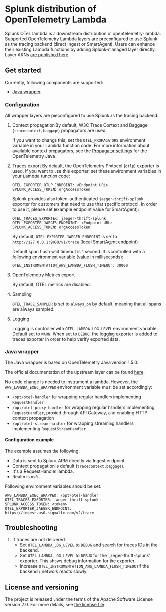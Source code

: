 # Splunk distribution of OpenTelemetry Lambda

Splunk OTeL lambda is a downstream distribution of opentelemetry-lambda. Supported OpenTelemetry Lambda layers are preconfigured to use Splunk as the tracing backend (direct ingest or SmartAgent). Users can enhance their existing Lambda functions by adding Splunk-managed layer directly. Layer ARNs [are published here](https://github.com/signalfx/lambda-layer-versions/).

## Get started 

Currently, following components are supported:
- [Java wrapper](#java-wrapper) 

### Configuration

All wrapper layers are preconfigured to use Splunk as the tracing backend.

1. Context propagation
    By default, W3C Trace Context and Baggage (`tracecontext,baggage`) propagators are used. 
    
    If you want to change this, set the `OTEL_PROPAGATORS` environment variable in your Lambda function code. For more information about available context propagators, see the [Propagator settings](https://github.com/open-telemetry/opentelemetry-java/tree/v1.1.0/sdk-extensions/autoconfigure#customizing-the-opentelemetry-sdk) for the OpenTelemetry Java.

2. Traces export
    By default, the OpenTelemetry Protocol (`otlp`) exporter is used.
    If you want to use this exporter, set these environment variables in your Lambda function code:
    ```
    OTEL_EXPORTER_OTLP_ENDPOINT: <Endpoint URL>
    SPLUNK_ACCESS_TOKEN: orgAccessToken
    ```
    Splunk provides also token-authenticated `jaeger-thrift-splunk` exporter for customers that need to use that specific protocol. In order to use it, please set (example endpoint value for SmartAgent):
    ```
    OTEL_TRACES_EXPORTER: jaeger-thrift-splunk
    OTEL_EXPORTER_JAEGER_ENDPOINT: <Endpoint URL>
    SPLUNK_ACCESS_TOKEN: orgAccessToken
    ``` 
    By default, `OTEL_EXPORTER_JAEGER_ENDPOINT` is set to `http://127.0.0.1:9080/v1/trace` (local SmartAgent endpoint)
   
    Default span flush wait timeout is 1 second. It is controlled with a following environment variable (value in milliseconds):
    ```
    OTEL_INSTRUMENTATION_AWS_LAMBDA_FLUSH_TIMEOUT: 30000
    ```
3. OpenTelemetry Metrics export

    By default, OTEL metrics are disabled.    
    
4. Sampling

    `OTEL_TRACE_SAMPLER` is set to `always_on` by default, meaning that all spans are always sampled.

5. Logging
    
    Logging is controller with `OTEL_LAMBDA_LOG_LEVEL` environment variable. Default set to `WARN`. When set to `DEBUG`, the logging exporter is added to traces exporter in order to help verify exported data.

### Java wrapper

The Java wrapper is based on OpenTelemetry Java version 1.5.0. 

The official documentation of the upstream layer can be found [here](https://github.com/open-telemetry/opentelemetry-lambda/blob/main/java/README.md).

No code change is needed to instrument a lambda. However, the `AWS_LAMBDA_EXEC_WRAPPER` environment variable must be set accordingly: 
- `/opt/otel-handler` for wrapping regular handlers implementing `RequestHandler`
- `/opt/otel-proxy-handler` for wrapping regular handlers implementing `RequestHandler`, proxied through API Gateway, and enabling HTTP context propagation
- `/opt/otel-stream-handler` for wrapping streaming handlers implementing `RequestStreamHandler`

#### Configuration example

The example assumes the following:

- Data is sent to Splunk APM directly via Ingest endpoint.
- Context propagation is default (`tracecontext,baggage`).
- It's a RequestHandler lambda.
- Realm is `us0`.

Following environment variables should be set:
```
AWS_LAMBDA_EXEC_WRAPPER: /opt/otel-handler
OTEL_TRACES_EXPORTER: jaeger-thrift-splunk
SPLUNK_ACCESS_TOKEN: <token>
OTEL_EXPORTER_JAEGER_ENDPOINT: https://ingest.us0.signalfx.com/v2/trace
```

## Troubleshooting

1. If traces are not delivered 
    - Set `OTEL_LAMBDA_LOG_LEVEL` to `DEBUG` and search for traces IDs in the backend.
    - Set `OTEL_LAMBDA_LOG_LEVEL` to `DEBUG` for the `jaeger-thrift-splunk' exporter. This shows debug information for the exporter.
    - Increase `OTEL_INSTRUMENTATION_AWS_LAMBDA_FLUSH_TIMEOUT`if the backend / network reacts slowly.

## License and versioning

The project is released under the terms of the Apache Software License version 2.0. For more details, see [the license file](./LICENSE).
